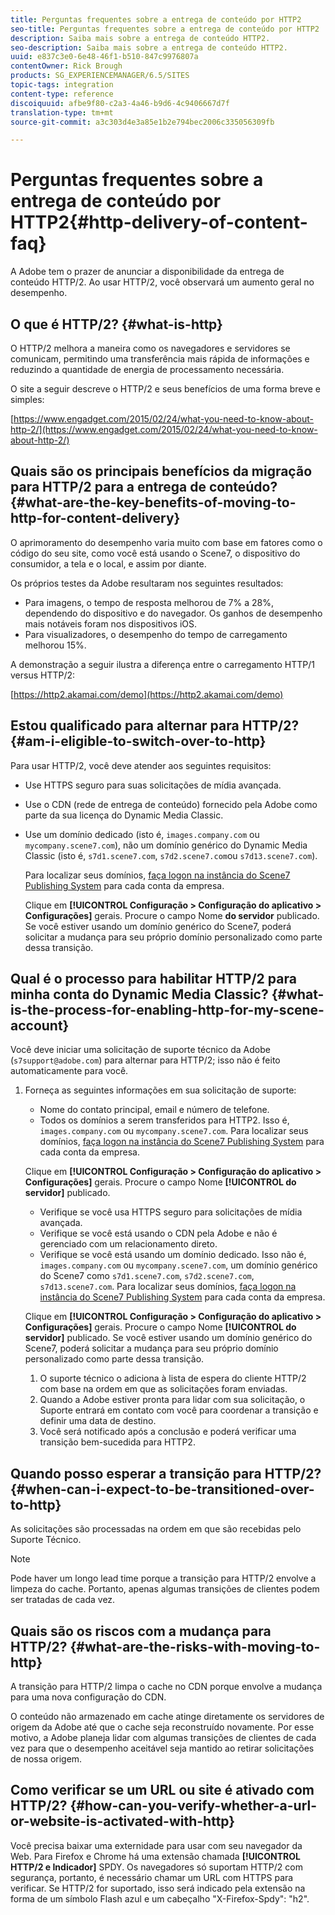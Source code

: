 ```yaml
---
title: Perguntas frequentes sobre a entrega de conteúdo por HTTP2
seo-title: Perguntas frequentes sobre a entrega de conteúdo por HTTP2
description: Saiba mais sobre a entrega de conteúdo HTTP2.
seo-description: Saiba mais sobre a entrega de conteúdo HTTP2.
uuid: e837c3e0-6e48-46f1-b510-847c9976807a
contentOwner: Rick Brough
products: SG_EXPERIENCEMANAGER/6.5/SITES
topic-tags: integration
content-type: reference
discoiquuid: afbe9f80-c2a3-4a46-b9d6-4c9406667d7f
translation-type: tm+mt
source-git-commit: a3c303d4e3a85e1b2e794bec2006c335056309fb

---
```



# Perguntas frequentes sobre a entrega de conteúdo por HTTP2{#http-delivery-of-content-faq}

A Adobe tem o prazer de anunciar a disponibilidade da entrega de conteúdo HTTP/2. Ao usar HTTP/2, você observará um aumento geral no desempenho.

## O que é HTTP/2? {#what-is-http}

O HTTP/2 melhora a maneira como os navegadores e servidores se comunicam, permitindo uma transferência mais rápida de informações e reduzindo a quantidade de energia de processamento necessária.

O site a seguir descreve o HTTP/2 e seus benefícios de uma forma breve e simples:

[https://www.engadget.com/2015/02/24/what-you-need-to-know-about-http-2/](https://www.engadget.com/2015/02/24/what-you-need-to-know-about-http-2/)

## Quais são os principais benefícios da migração para HTTP/2 para a entrega de conteúdo? {#what-are-the-key-benefits-of-moving-to-http-for-content-delivery}

O aprimoramento do desempenho varia muito com base em fatores como o código do seu site, como você está usando o Scene7, o dispositivo do consumidor, a tela e o local, e assim por diante.

Os próprios testes da Adobe resultaram nos seguintes resultados:

* Para imagens, o tempo de resposta melhorou de 7% a 28%, dependendo do dispositivo e do navegador. Os ganhos de desempenho mais notáveis foram nos dispositivos iOS.
* Para visualizadores, o desempenho do tempo de carregamento melhorou 15%.

A demonstração a seguir ilustra a diferença entre o carregamento HTTP/1 versus HTTP/2:

[https://http2.akamai.com/demo](https://http2.akamai.com/demo)

## Estou qualificado para alternar para HTTP/2? {#am-i-eligible-to-switch-over-to-http}

Para usar HTTP/2, você deve atender aos seguintes requisitos:

* Use HTTPS seguro para suas solicitações de mídia avançada.
* Use o CDN (rede de entrega de conteúdo) fornecido pela Adobe como parte da sua licença do Dynamic Media Classic.
* Use um domínio dedicado (isto é, `images.company.com` ou `mycompany.scene7.com`), não um domínio genérico do Dynamic Media Classic (isto é, `s7d1.scene7.com`, `s7d2.scene7.com`ou `s7d13.scene7.com`).

   Para localizar seus domínios, [faça logon na instância do Scene7 Publishing System](https://www.adobe.com/marketing-cloud/experience-manager/scene7-login.html) para cada conta da empresa.

   Clique em **[!UICONTROL Configuração > Configuração do aplicativo > Configurações]** gerais. Procure o campo Nome **do servidor** publicado. Se você estiver usando um domínio genérico do Scene7, poderá solicitar a mudança para seu próprio domínio personalizado como parte dessa transição.

## Qual é o processo para habilitar HTTP/2 para minha conta do Dynamic Media Classic? {#what-is-the-process-for-enabling-http-for-my-scene-account}

Você deve iniciar uma solicitação de suporte técnico da Adobe (`s7support@adobe.com`) para alternar para HTTP/2; isso não é feito automaticamente para você.

1. Forneça as seguintes informações em sua solicitação de suporte:

   * Nome do contato principal, email e número de telefone.
   * Todos os domínios a serem transferidos para HTTP2. Isso é, `images.company.com` ou `mycompany.scene7.com`.
   Para localizar seus domínios, [faça logon na instância do Scene7 Publishing System](https://www.adobe.com/marketing-cloud/experience-manager/scene7-login.html) para cada conta da empresa.

   Clique em **[!UICONTROL Configuração > Configuração do aplicativo > Configurações]** gerais. Procure o campo Nome **[!UICONTROL do servidor]** publicado.

   * Verifique se você usa HTTPS seguro para solicitações de mídia avançada.
   * Verifique se você está usando o CDN pela Adobe e não é gerenciado com um relacionamento direto.
   * Verifique se você está usando um domínio dedicado. Isso não é, `images.company.com` ou `mycompany.scene7.com`, um domínio genérico do Scene7 como `s7d1.scene7.com`, `s7d2.scene7.com`, `s7d13.scene7.com`.
   Para localizar seus domínios, [faça logon na instância do Scene7 Publishing System](https://www.adobe.com/marketing-cloud/experience-manager/scene7-login.html) para cada conta da empresa.

   Clique em **[!UICONTROL Configuração > Configuração do aplicativo > Configurações]** gerais. Procure o campo Nome **[!UICONTROL do servidor]** publicado. Se você estiver usando um domínio genérico do Scene7, poderá solicitar a mudança para seu próprio domínio personalizado como parte dessa transição.

   1. O suporte técnico o adiciona à lista de espera do cliente HTTP/2 com base na ordem em que as solicitações foram enviadas.
   1. Quando a Adobe estiver pronta para lidar com sua solicitação, o Suporte entrará em contato com você para coordenar a transição e definir uma data de destino.
   1. Você será notificado após a conclusão e poderá verificar uma transição bem-sucedida para HTTP2.



## Quando posso esperar a transição para HTTP/2? {#when-can-i-expect-to-be-transitioned-over-to-http}

As solicitações são processadas na ordem em que são recebidas pelo Suporte Técnico.

>[!NOTE]
>
>Pode haver um longo lead time porque a transição para HTTP/2 envolve a limpeza do cache. Portanto, apenas algumas transições de clientes podem ser tratadas de cada vez.

## Quais são os riscos com a mudança para HTTP/2? {#what-are-the-risks-with-moving-to-http}

A transição para HTTP/2 limpa o cache no CDN porque envolve a mudança para uma nova configuração do CDN.

O conteúdo não armazenado em cache atinge diretamente os servidores de origem da Adobe até que o cache seja reconstruído novamente. Por esse motivo, a Adobe planeja lidar com algumas transições de clientes de cada vez para que o desempenho aceitável seja mantido ao retirar solicitações de nossa origem.

## Como verificar se um URL ou site é ativado com HTTP/2? {#how-can-you-verify-whether-a-url-or-website-is-activated-with-http}

Você precisa baixar uma externidade para usar com seu navegador da Web. Para Firefox e Chrome há uma extensão chamada **[!UICONTROL HTTP/2 e Indicador]** SPDY. Os navegadores só suportam HTTP/2 com segurança, portanto, é necessário chamar um URL com HTTPS para verificar. Se HTTP/2 for suportado, isso será indicado pela extensão na forma de um símbolo Flash azul e um cabeçalho &quot;X-Firefox-Spdy&quot;: &quot;h2&quot;.
